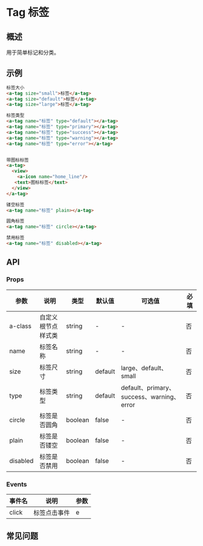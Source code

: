 # Tag 标签

## 概述

用于简单标记和分类。

## 示例

```html
标签大小
<a-tag size="small">标签</a-tag>
<a-tag size="default">标签</a-tag>
<a-tag size="large">标签</a-tag>

标签类型
<a-tag name="标签" type="default"></a-tag>
<a-tag name="标签" type="primary"></a-tag>
<a-tag name="标签" type="success"></a-tag>
<a-tag name="标签" type="warning"></a-tag>
<a-tag name="标签" type="error"></a-tag>


带图标标签
<a-tag>
  <view>
    <a-icon name="home_line"/>
   <text>图标标签</text>
  </view>
</a-tag>

镂空标签
<a-tag name="标签" plain></a-tag>

圆角标签
<a-tag name="标签" circle></a-tag>

禁用标签
<a-tag name="标签" disabled></a-tag>
```

## API

### Props

| 参数     | 说明               | 类型    | 默认值  | 可选值                                    | 必填 |
| -------- | ------------------ | ------- | ------- | ----------------------------------------- | ---- |
| a-class  | 自定义根节点样式类 | string  | -       | -                                         | 否   |
| name     | 标签名称           | string  | -       | -                                         | 否   |
| size     | 标签尺寸           | string  | default | large、default、small                     | 否   |
| type     | 标签类型           | string  | default | default、primary、success、warning、error | 否   |
| circle   | 标签是否圆角       | boolean | false   | -                                         | 否   |
| plain    | 标签是否镂空       | boolean | false   | -                                         | 否   |
| disabled | 标签是否禁用       | boolean | false   | -                                         | 否   |

### Events

| 事件名 | 说明         | 参数 |
| ------ | ------------ | ---- |
| click  | 标签点击事件 | e    |

## 常见问题
